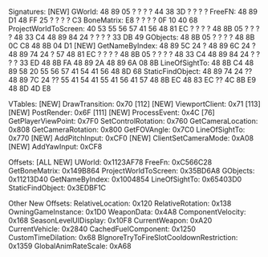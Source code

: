 

Signatures:
[NEW] GWorld: 48 89 05 ? ? ? ? 44 38 3D ? ? ? ?
FreeFN: 48 89 D1 48 FF 25 ? ? ? ? C3
BoneMatrix: E8 ? ? ? ? 0F 10 40 68
ProjectWorldToScreen: 40 53 55 56 57 41 56 48 81 EC ? ? ? ? 48 8B 05 ? ? ? ? 48 33 C4 48 89 84 24 ? ? ? ? 33 DB 49
GObjects: 48 8B 05 ? ? ? ? 48 8B 0C C8 48 8B 04 D1
[NEW] GetNameByIndex: 48 89 5C 24 ? 48 89 6C 24 ? 48 89 74 24 ? 57 48 81 EC ? ? ? ? 48 8B 05 ? ? ? ? 48 33 C4 48 89 84 24 ? ? ? ? 33 ED 48 8B FA 48 89 2A 48 89 6A 08 8B
LineOfSightTo: 48 8B C4 48 89 58 20 55 56 57 41 54 41 56 48 8D 68
StaticFindObject: 48 89 74 24 ?? 48 89 7C 24 ?? 55 41 54 41 55 41 56 41 57 48 8B EC 48 83 EC ?? 4C 8B E9 48 8D 4D E8


VTables:
[NEW] DrawTransition: 0x70 [112]
[NEW] ViewportClient: 0x71 [113]
[NEW] PostRender: 0x6F [111]
[NEW] ProcessEvent: 0x4C [76]
GetPlayerViewPoint: 0x7F0
SetControlRotation: 0x760
GetCameraLocation: 0x808
GetCameraRotation: 0x800
GetFOVAngle: 0x7C0
LineOfSightTo: 0x770
[NEW] AddPitchInput: 0xCF0
[NEW] ClientSetCameraMode: 0xA08
[NEW] AddYawInput: 0xCF8

Offsets: [ALL NEW]
UWorld: 0x1123AF78
FreeFn: 0xC566C28
GetBoneMatrix: 0x149B864
ProjectWorldToScreen: 0x35BD6A8
GObjects: 0x11213D40
GetNameByIndex: 0x1004854
LineOfSightTo: 0x65403D0
StaticFindObject: 0x3EDBF1C

Other New Offsets:
RelativeLocation: 0x120
RelativeRotation: 0x138
OwningGameInstance: 0x1D0
WeaponData: 0x4A8
ComponentVelocity: 0x168
SeasonLevelUIDisplay: 0x10F8
CurrentWeapon: 0xA20
CurrentVehicle: 0x2840
CachedFuelComponent: 0x1250
CustomTimeDilation: 0x68
BIgnoreTryToFireSlotCooldownRestriction: 0x1359
GlobalAnimRateScale: 0xA68
